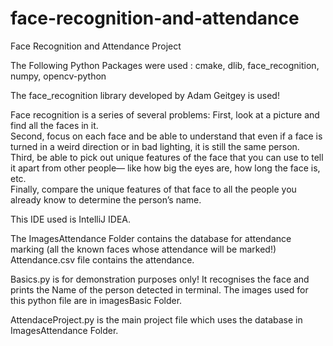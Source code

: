 # face-recognition-and-attendance
Face Recognition and Attendance Project

The Following Python Packages were used :
cmake, 
dlib, 
face_recognition, 
numpy, 
opencv-python

The face_recognition library developed by Adam Geitgey is used!

Face recognition is a series of several problems:
First, look at a picture and find all the faces in it. <br>
Second, focus on each face and be able to understand that even if a face is turned in a weird direction or in bad lighting, it is still the same person. <br>
Third, be able to pick out unique features of the face that you can use to tell it apart from other people— like how big the eyes are, how long the face is, etc. <br>
Finally, compare the unique features of that face to all the people you already know to determine the person’s name.

This IDE used is IntelliJ IDEA.

The ImagesAttendance Folder contains the database for attendance marking (all the known faces whose attendance will be marked!)
Attendance.csv file contains the attendance.

Basics.py is for demonstration purposes only! It recognises the face and prints the Name of the person detected in terminal. The images used for this python file are in imagesBasic Folder.

AttendaceProject.py is the main project file which uses the database in ImagesAttendance Folder.
